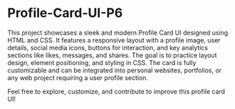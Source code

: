 # Profile-Card-UI-P6
This project showcases a sleek and modern Profile Card UI designed using HTML and CSS. It features a responsive layout with a profile image, user details, social media icons, buttons for interaction, and key analytics sections like likes, messages, and shares. The goal is to practice layout design, element positioning, and styling in CSS. The card is fully customizable and can be integrated into personal websites, portfolios, or any web project requiring a user profile section.

Feel free to explore, customize, and contribute to improve this profile card UI!
